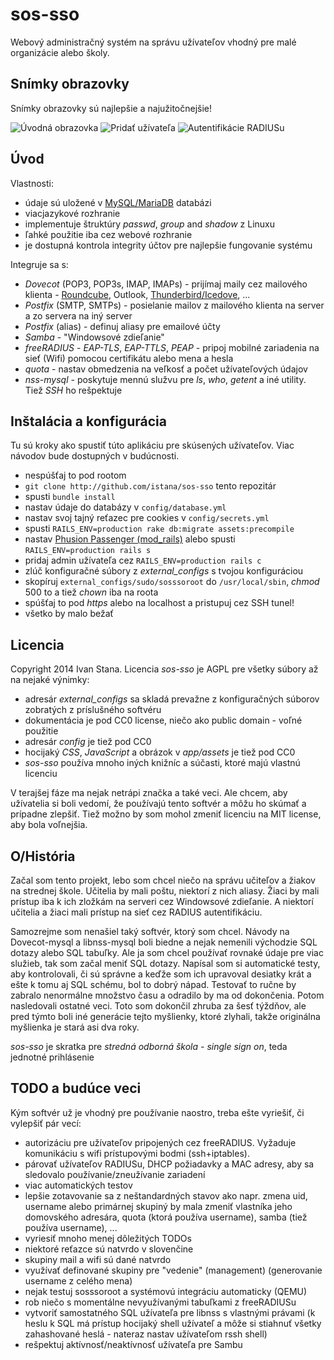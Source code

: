 sos-sso
=======

Webový administračný systém na správu užívateľov vhodný pre malé organizácie alebo školy.

## Snímky obrazovky ##

Snímky obrazovky sú najlepšie a najužitočnejšie!

![Úvodná obrazovka](http://myrtana.sk/sos-sso/welcome-page.jpg)
![Pridať užívateľa](http://myrtana.sk/sos-sso/add-user.jpg)
![Autentifikácie RADIUSu](http://myrtana.sk/sos-sso/radpostauth.jpg)

## Úvod ##

Vlastnosti:

- údaje sú uložené v [MySQL/MariaDB](https://mariadb.org/) databázi
- viacjazykové rozhranie
- implementuje štruktúry *passwd*, *group* and *shadow* z Linuxu
- ľahké použitie iba cez webové rozhranie
- je dostupná kontrola integrity účtov pre najlepšie fungovanie systému

Integruje sa s:

- *Dovecot* (POP3, POP3s, IMAP, IMAPs) - prijímaj maily cez mailového klienta - [Roundcube](http://roundcube.net/), Outlook, [Thunderbird/Icedove](https://www.mozilla.org/en-US/thunderbird/all.html), ...
- *Postfix* (SMTP, SMTPs) - posielanie mailov z mailového klienta na server a zo servera na iný server
- *Postfix* (alias) - definuj aliasy pre emailové účty
- *Samba* - "Windowsové zdieľanie"
- *freeRADIUS* - *EAP-TLS*, *EAP-TTLS*, *PEAP* - pripoj mobilné zariadenia na sieť (Wifi) pomocou certifikátu alebo mena a hesla
- *quota* - nastav obmedzenia na veľkosť a počet užívateľových údajov
- *nss-mysql* - poskytuje mennú služvu pre *ls*, *who*, *getent* a iné utility. Tiež *SSH* ho rešpektuje

## Inštalácia a konfigurácia ##

Tu sú kroky ako spustiť túto aplikáciu pre skúsených užívateľov. Viac návodov bude dostupných v budúcnosti.

- nespúšťaj to pod rootom
- `git clone http://github.com/istana/sos-sso` tento repozitár
- spusti `bundle install`
- nastav údaje do databázy v `config/database.yml`
- nastav svoj tajný reťazec pre cookies v `config/secrets.yml`
- spusti `RAILS_ENV=production rake db:migrate assets:precompile`
- nastav [Phusion Passenger (mod_rails)](https://www.phusionpassenger.com/) alebo spusti `RAILS_ENV=production rails s`
- pridaj admin užívateľa cez `RAILS_ENV=production rails c`
- zlúč konfiguračné súbory z *external_configs* s tvojou konfiguráciou
- skopíruj `external_configs/sudo/sosssoroot` do `/usr/local/sbin`, *chmod* 500 to a tiež *chown* iba na roota
- spúšťaj to pod *https* alebo na localhost a pristupuj cez SSH tunel!
- všetko by malo bežať

## Licencia ##

Copyright 2014 Ivan Stana. Licencia *sos-sso* je AGPL pre všetky súbory až na nejaké výnimky:

- adresár *external_configs* sa skladá prevažne z konfiguračných súborov zobratých z príslušného softvéru
- dokumentácia je pod CC0 license, niečo ako public domain - voľné použitie
- adresár *config* je tiež pod CC0
- hocijaký *CSS*, *JavaScript* a obrázok v *app/assets* je tiež pod CC0
- *sos-sso* používa mnoho iných knižníc a súčasti, ktoré majú vlastnú licenciu

V terajšej fáze ma nejak netrápi značka a také veci. Ale chcem, aby užívatelia si boli vedomí, že používajú tento softvér a môžu ho skúmať a prípadne zlepšiť. Tiež možno by som mohol zmeniť licenciu na MIT license, aby bola voľnejšia.

## O/História ##

Začal som tento projekt, lebo som chcel niečo na správu učiteľov a žiakov na strednej škole. Učitelia by mali poštu, niektorí z nich aliasy. Žiaci by mali prístup iba k ich zložkám na serveri cez Windowsové zdieľanie. A niektorí učitelia a žiaci mali prístup na sieť cez RADIUS autentifikáciu.

Samozrejme som nenašiel taký softvér, ktorý som chcel. Návody na Dovecot-mysql a libnss-mysql boli biedne a nejak nemenili východzie SQL dotazy alebo SQL tabuľky. Ale ja som chcel používať rovnaké údaje pre viac služieb, tak som začal meniť SQL dotazy. Napísal som si automatické testy, aby kontrolovali, či sú správne a keďže som ich upravoval desiatky krát a ešte k tomu aj SQL schému, bol to dobrý nápad. Testovať to ručne by zabralo nenormálne množstvo času a odradilo by ma od dokončenia. Potom nasledovali ostatné veci. Toto som dokončil zhruba za šesť týždňov, ale pred týmto boli iné generácie tejto myšlienky, ktoré zlyhali, takže originálna myšlienka je stará asi dva roky.

*sos-sso* je skratka pre *stredná odborná škola - single sign on*, teda jednotné prihlásenie

## TODO a budúce veci ##

Kým softvér už je vhodný pre používanie naostro, treba ešte vyriešiť, či vylepšiť pár vecí:

- autorizáciu pre užívateľov pripojených cez freeRADIUS. Vyžaduje komunikáciu s wifi prístupovými bodmi (ssh+iptables).
- párovať užívateľov RADIUSu, DHCP požiadavky a MAC adresy, aby sa sledovalo používanie/zneužívanie zariadení
- viac automatických testov
- lepšie zotavovanie sa z neštandardných stavov ako napr. zmena uid, username alebo primárnej skupiný by mala zmeniť vlastníka jeho domovského adresára, quota (ktorá používa username), samba (tiež používa username), ...
- vyriesiť mnoho menej dôležitých TODOs
- niektoré reťazce sú natvrdo v slovenčine
- skupiny mail a wifi sú dané natvrdo
- využívať definované skupiny pre "vedenie" (management) (generovanie username z celého mena)
- nejak testuj sosssoroot a systémovú integráciu automaticky (QEMU)
- rob niečo s momentálne nevyužívanými tabuľkami z freeRADIUSu
- vytvoriť samostatného SQL užívateľa pre libnss s vlastnými právami (k heslu k SQL má prístup hocijaký shell užívateľ a môže si stiahnuť všetky zahashované heslá - nateraz nastav užívateľom rssh shell)
- rešpektuj aktívnosť/neaktívnosť užívateľa pre Sambu
